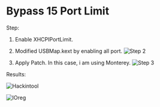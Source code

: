 # Bypass 15 Port Limit

Step:

  1. Enable XHCPIPortLimit.

  2. Modified USBMap.kext by enabling all port.
  ![Step 2](https://github.com/iamyounix/msimagb460_tomahawk/assets/72515939/950ed557-2b15-4d19-958c-fdfd7a9d3ba7)

  3. Apply Patch. In this case, i am using Monterey.
  ![Step 3](https://github.com/iamyounix/msimagb460_tomahawk/assets/72515939/3dcf25bc-a45d-4704-9094-d9e953f3f678)

Results:

  ![Hackintool](https://github.com/iamyounix/msimagb460_tomahawk/assets/72515939/188e8063-b267-4263-9617-49e165216e0f)

  ![IOreg](https://github.com/iamyounix/msimagb460_tomahawk/assets/72515939/94591441-9d9b-439a-8041-131f7a56d3bd)
